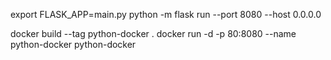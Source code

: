 
export FLASK_APP=main.py
python -m flask run --port 8080 --host 0.0.0.0


docker build --tag python-docker .
docker run -d -p 80:8080 --name python-docker python-docker


